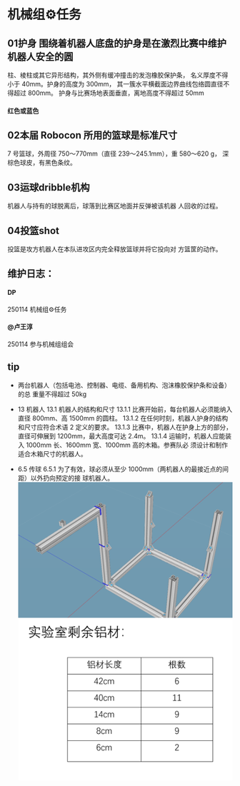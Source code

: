 # 机械组⚙️任务

## 01护身 围绕着机器人底盘的护身是在激烈比赛中维护机器人安全的圆
柱、棱柱或其它异形结构，其外侧有缓冲撞击的发泡橡胶保护条，
名义厚度不得小于 40mm。护身的高度为 300mm，
其一簇水平横截面边界曲线包络圆直径不得超过 800mm。
护身与比赛场地表面垂直，离地高度不得超过 50mm
#### 红色或蓝色

## 02本届 Robocon 所用的篮球是标准尺寸
 7 号篮球，外周径 750～770mm（直径
239～245.1mm），重 580～620 g，
深棕色球皮，有黑色条纹。

## 03运球dribble机构
机器人与持有的球脱离后，球落到比赛区地面并反弹被该机器
人回收的过程。

## 04投篮shot
投篮是攻方机器人在本队进攻区内完全释放篮球并将它投向对
方篮筐的动作。

## 维护日志：

#### DP
250114 机械组⚙️任务


####  @卢王淳 
250114 参与机械组组会

## tip
- 两台机器人（包括电池、控制器、电缆、备用机构、泡沫橡胶保护条和设备）的总
重量不得超过 50kg

- 13 机器人
13.1 机器人的结构和尺寸
13.1.1 比赛开始前，每台机器人必须能纳入直径 800mm、高 1500mm 的圆柱。
13.1.2 在任何时刻，机器人护身的结构和尺寸应符合术语 2 定义的要求。
13.1.3 比赛中，机器人在护身上方的部分，直径可伸展到 1200mm，最大高度可达 2.4m。
13.1.4 运输时，机器人应能装入 1000mm 长、1600mm 宽、1000mm 高的木箱。参赛队必
须设计和制作适合木箱尺寸的机器人。

- 6.5 传球
6.5.1 为了有效，球必须从至少 1000mm（两机器人的最接近点的间距）以外扔向预定的接
球机器人。
![输入图片说明](../../Image/MayCad-test-JIXIE.png)
![输入图片说明](image.png)
